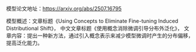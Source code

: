 模型论文地址：https://arxiv.org/abs/2507.16795

模型概述：文章标题《Using Concepts to Eliminate Fine-tuning Induced Distributional Shift》，
中文文章标题《使用概念消除微调引导分布外泛化》，
文章内容：提出一种新方法，通过引入概念表示来减少模型微调时产生的分布偏移，提高泛化能力。
